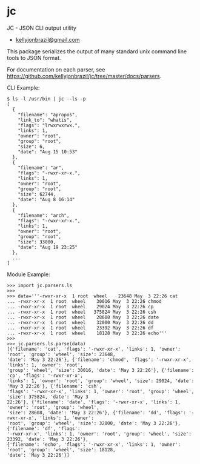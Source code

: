 
# jc
JC - JSON CLI output utility

* kellyjonbrazil@gmail.com

This package serializes the output of many standard unix command line tools to JSON format.

For documentation on each parser, see https://github.com/kellyjonbrazil/jc/tree/master/docs/parsers.

CLI Example:

    $ ls -l /usr/bin | jc --ls -p
    [
      {
        "filename": "apropos",
        "link_to": "whatis",
        "flags": "lrwxrwxrwx.",
        "links": 1,
        "owner": "root",
        "group": "root",
        "size": 6,
        "date": "Aug 15 10:53"
      },
      {
        "filename": "ar",
        "flags": "-rwxr-xr-x.",
        "links": 1,
        "owner": "root",
        "group": "root",
        "size": 62744,
        "date": "Aug 8 16:14"
      },
      {
        "filename": "arch",
        "flags": "-rwxr-xr-x.",
        "links": 1,
        "owner": "root",
        "group": "root",
        "size": 33080,
        "date": "Aug 19 23:25"
      },
      ...
    ]

Module Example:

    >>> import jc.parsers.ls
    >>>
    >>> data='''-rwxr-xr-x  1 root  wheel    23648 May  3 22:26 cat
    ... -rwxr-xr-x  1 root  wheel    30016 May  3 22:26 chmod
    ... -rwxr-xr-x  1 root  wheel    29024 May  3 22:26 cp
    ... -rwxr-xr-x  1 root  wheel   375824 May  3 22:26 csh
    ... -rwxr-xr-x  1 root  wheel    28608 May  3 22:26 date
    ... -rwxr-xr-x  1 root  wheel    32000 May  3 22:26 dd
    ... -rwxr-xr-x  1 root  wheel    23392 May  3 22:26 df
    ... -rwxr-xr-x  1 root  wheel    18128 May  3 22:26 echo'''
    >>>
    >>> jc.parsers.ls.parse(data)
    [{'filename': 'cat', 'flags': '-rwxr-xr-x', 'links': 1, 'owner': 'root', 'group': 'wheel', 'size': 23648,
    'date': 'May 3 22:26'}, {'filename': 'chmod', 'flags': '-rwxr-xr-x', 'links': 1, 'owner': 'root',
    'group': 'wheel', 'size': 30016, 'date': 'May 3 22:26'}, {'filename': 'cp', 'flags': '-rwxr-xr-x',
    'links': 1, 'owner': 'root', 'group': 'wheel', 'size': 29024, 'date': 'May 3 22:26'}, {'filename': 'csh',
    'flags': '-rwxr-xr-x', 'links': 1, 'owner': 'root', 'group': 'wheel', 'size': 375824, 'date': 'May 3
    22:26'}, {'filename': 'date', 'flags': '-rwxr-xr-x', 'links': 1, 'owner': 'root', 'group': 'wheel',
    'size': 28608, 'date': 'May 3 22:26'}, {'filename': 'dd', 'flags': '-rwxr-xr-x', 'links': 1, 'owner':
    'root', 'group': 'wheel', 'size': 32000, 'date': 'May 3 22:26'}, {'filename': 'df', 'flags':
    '-rwxr-xr-x', 'links': 1, 'owner': 'root', 'group': 'wheel', 'size': 23392, 'date': 'May 3 22:26'},
    {'filename': 'echo', 'flags': '-rwxr-xr-x', 'links': 1, 'owner': 'root', 'group': 'wheel', 'size': 18128,
    'date': 'May 3 22:26'}]

